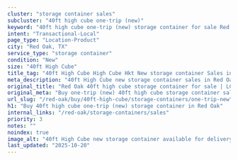 ```yaml
---
cluster: "storage container sales"
subcluster: "40ft high cube one-trip (new)"
keyword: "40ft high cube one-trip (new) storage container for sale Red Oak, TX"
intent: "Transactional-Local"
page_type: "Location-Product"
city: "Red Oak, TX"
service_type: "storage container"
condition: "New"
size: "40ft High Cube"
title_tag: "40ft High Cube High Cube Hkt New storage container Sales in Red Oak | LC Container"
meta_description: "40ft High Cube new storage container sales in Red Oak. High cube containers with extra height. Fast delivery, competitive pricing. Serving storage containers area. Quote ID: 3FJ. Call (214) 524-4168 for your free quote today."
original_title: "Red Oak 40ft high cube storage container for sale | LC"
original_meta: "Buy one-trip (new) 40ft high cube storage container sale with local delivery in Red Oak, TX. LC Container — local Since 2003. Request a fast quote today."
url_slug: "/red-oak/buy/40ft-high-cube/storage-containers/one-trip-new"
h1: "Buy 40ft high cube one-trip (new) storage container in Red Oak"
internal_links: "/red-oak/storage-containers/sales"
priority: 3
notes: ""
noindex: true
image_alt: "40ft High Cube new storage container available for delivery in Red Oak"
last_updated: "2025-10-20"
---
```


<!-- TODO: Add unique city/inventory copy, images, and internal links here. -->
